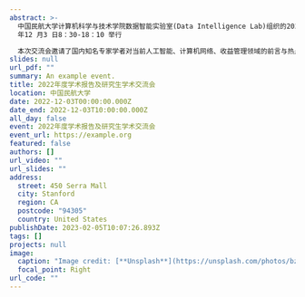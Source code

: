 ```yaml
---
abstract: >-
  中国民航大学计算机科学与技术学院数据智能实验室(Data Intelligence Lab)组织的2022 年度学术报告及研究生学术交流会，于2022
  年12 月3 日8：30-18：10 举行

  本次交流会邀请了国内知名专家学者对当前人工智能、计算机网络、收益管理领域的前言与热点研究做特邀报告，包括南开大学的程明明教授（计算机视觉）、北京交通大学的郜帅教授（计算机网络）、厦门大学的庄伟芬教授（收益管理）和天津大学的王鑫教授（知识工程）；分别在教师和研究生论坛环节，会邀请优秀老师和研究生就最新研究成果进行学术交流。数据智能实验室致力于人工智能和数据科学的核心方法在民航等领域中的具体应用研究。目前实验室有7 名教师，在读研究生41 名。近年来，师生在机器学习相关的中国计算机学会(CCF)推荐的国际学术会议和期刊上发表二十余篇高水平研究论文。
slides: null
url_pdf: ""
summary: An example event.
title: 2022年度学术报告及研究生学术交流会
location: 中国民航大学
date: 2022-12-03T00:00:00.000Z
date_end: 2022-12-03T10:00:00.000Z
all_day: false
event: 2022年度学术报告及研究生学术交流会
event_url: https://example.org
featured: false
authors: []
url_video: ""
url_slides: ""
address:
  street: 450 Serra Mall
  city: Stanford
  region: CA
  postcode: "94305"
  country: United States
publishDate: 2023-02-05T10:07:26.893Z
tags: []
projects: null
image:
  caption: "Image credit: [**Unsplash**](https://unsplash.com/photos/bzdhc5b3Bxs)"
  focal_point: Right
url_code: ""
---
```

